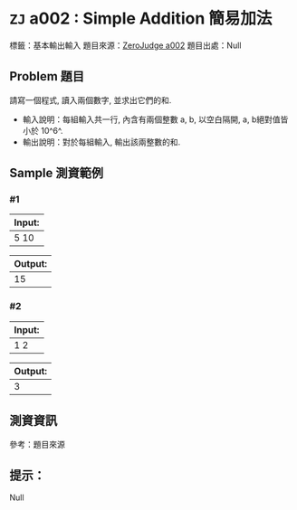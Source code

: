 
# `ZJ` a002 : Simple Addition 簡易加法

標籤：基本輸出輸入
題目來源：[ZeroJudge a002](https://zerojudge.tw/ShowProblem?problemid=a002)
題目出處：Null

## Problem 題目

請寫一個程式, 讀入兩個數字, 並求出它們的和.

* 輸入說明：每組輸入共一行, 內含有兩個整數 a, b, 以空白隔開, a, b絕對值皆小於 10^6^.
* 輸出說明：對於每組輸入, 輸出該兩整數的和.

## Sample 測資範例

### #1

|Input:
|:-|
|5 10

|Output:
|:-|
|15

### #2

|Input:
|:-|
|1 2

|Output:
|:-|
|3

## 測資資訊
參考：題目來源

## 提示：
Null
